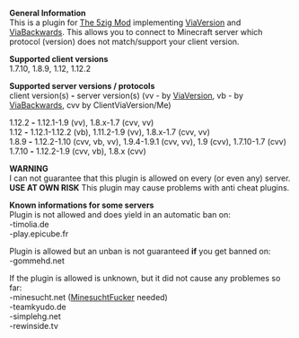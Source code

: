**General Information**  
This is a plugin for [The 5zig Mod](https://5zig.net) implementing [ViaVersion](https://github.com/MylesIsCool/ViaVersion) and [ViaBackwards](https://github.com/Matsv/ViaBackwards).
This allows you to connect to Minecraft server which protocol (version) does not match/support your client version.

**Supported client versions**  
1.7.10, 1.8.9, 1.12, 1.12.2

**Supported server versions / protocols**  
client version(s) **-** server version(s) (vv - by [ViaVersion](https://github.com/MylesIsCool/ViaVersion), vb - by [ViaBackwards](https://github.com/Matsv/ViaBackwards), cvv by ClientViaVersion/Me)

1.12.2 **-** 1.12.1-1.9 (vv), 1.8.x-1.7 (cvv, vv)  
1.12 **-** 1.12.1-1.12.2 (vb), 1.11.2-1.9 (vv), 1.8.x-1.7 (cvv, vv)  
1.8.9 **-** 1.12.2-1.10 (cvv, vb, vv), 1.9.4-1.9.1 (cvv, vv), 1.9 (cvv), 1.7.10-1.7 (cvv)  
1.7.10 **-** 1.12.2-1.9 (cvv, vb), 1.8.x (cvv)  

**WARNING**  
I can not guarantee that this plugin is allowed on every (or even any) server. **USE AT OWN RISK**
This plugin may cause problems with anti cheat plugins.

**Known informations for some servers**  
Plugin is not allowed and does yield in an automatic ban on:  
-timolia.de  
-play.epicube.fr  

Plugin is allowed but an unban is not guaranteed **if** you get banned on:  
-gommehd.net  

If the plugin is allowed is unknown, but it did not cause any problemes so far:  
-minesucht.net ([MinesuchtFucker](https://youtu.be/oYaUbqndGpg) needed)  
-teamkyudo.de  
-simplehg.net  
-rewinside.tv  
